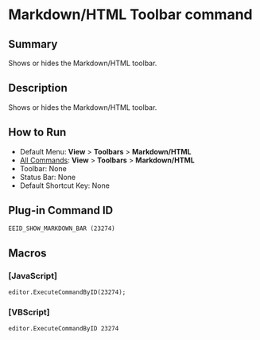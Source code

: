 # Markdown/HTML Toolbar command

## Summary

Shows or hides the Markdown/HTML toolbar.

## Description

Shows or hides the Markdown/HTML toolbar.

## How to Run

- Default Menu: **View** > **Toolbars** \> **Markdown/HTML**
- [All Commands](../tools/all_commands): **View** > **Toolbars** \> **Markdown/HTML**
- Toolbar: None
- Status Bar: None
- Default Shortcut Key: None

## Plug-in Command ID

```
EEID_SHOW_MARKDOWN_BAR (23274)```

## Macros

### \[JavaScript\]

```
editor.ExecuteCommandByID(23274);
```

### \[VBScript\]

```
editor.ExecuteCommandByID 23274
```
